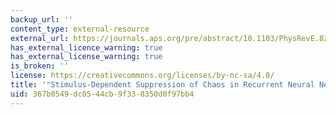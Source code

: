 ```yaml
---
backup_url: ''
content_type: external-resource
external_url: https://journals.aps.org/pre/abstract/10.1103/PhysRevE.82.011903
has_external_licence_warning: true
has_external_license_warning: true
is_broken: ''
license: https://creativecommons.org/licenses/by-nc-sa/4.0/
title: '"Stimulus-Dependent Suppression of Chaos in Recurrent Neural Networks."'
uid: 367b0549-dc05-44cb-9f33-8350d0f97bb4
---
```

